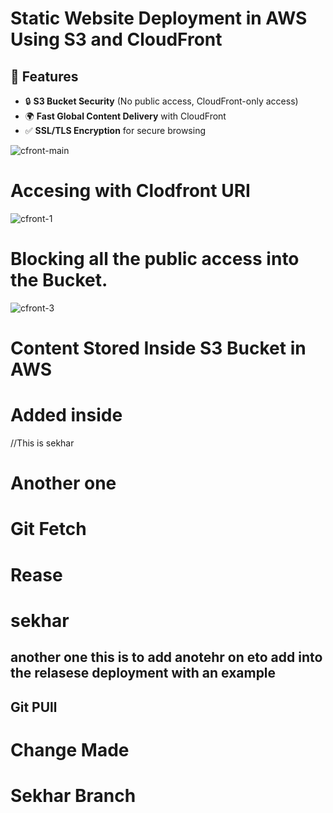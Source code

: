 #  Static Website Deployment in AWS Using S3 and CloudFront

## 📌 Features
- 🔒 **S3 Bucket Security** (No public access, CloudFront-only access)
- 🌍 **Fast Global Content Delivery** with CloudFront
- ✅ **SSL/TLS Encryption** for secure browsing

![cfront-main](https://github.com/user-attachments/assets/5cefb2f4-606e-4006-84c5-ba9711510515)
#  Accesing with Clodfront URI

![cfront-1](https://github.com/user-attachments/assets/d86b73ea-b621-4657-b0dd-6d55657a002f)
# Blocking all the public access into the Bucket.

![cfront-3](https://github.com/user-attachments/assets/34c0b664-6dde-4a2c-9baf-80013626db5d)

# Content Stored Inside S3 Bucket in AWS


# Added inside 

//This is sekhar
# Another one 


# Git Fetch

# Rease

# sekhar
## another one this is to add anotehr on eto add into the relasese deployment with an example

## Git PUll 
# Change Made


# Sekhar Branch